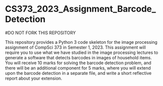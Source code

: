 # CS373_2023_Assignment_Barcode_Detection

#DO NOT FORK THIS REPOSITORY

This repository provides a Python 3 code skeleton for the image processing assignment of CompSci 373 in Semester 1, 2023.  This assignment will require you to use what we have studied in the image processing lectures to generate a software that detects barcodes in images of household items.  You will receive 10 marks for solving the barcode detection problem, and there will be an additional component for 5 marks, where you will extend upon the barcode detection in a separate file, and write a short reflective report about your extension.
